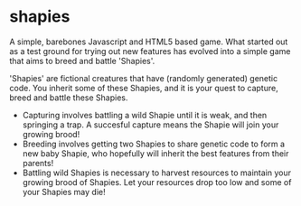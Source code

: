 shapies
=======

A simple, barebones Javascript and HTML5 based game. What started out as a test ground for trying out new features has evolved into a simple game that aims to breed and battle 'Shapies'.

'Shapies' are fictional creatures that have (randomly generated) genetic code. You inherit some of these Shapies, and it is your quest to capture, breed and battle these Shapies.

 - Capturing involves battling a wild Shapie until it is weak, and then springing a trap. A succesful capture means the Shapie will join your growing brood!
 - Breeding involves getting two Shapies to share genetic code to form a new baby Shapie, who hopefully will inherit the best features from their parents!
 - Battling wild Shapies is necessary to harvest resources to maintain your growing brood of Shapies. Let your resources drop too low and some of your Shapies may die!
